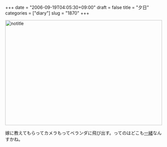 +++
date = "2006-09-19T04:05:30+09:00"
draft = false
title = "夕日"
categories = ["diary"]
slug = "1870"
+++

<a href="http://www.flickr.com/photos/h-b-k-r/246733685/" title="Photo Sharing"><img src="http://static.flickr.com/92/246733685_98f536e4f0.jpg" width="500" height="334" alt="notitle" /></a>
<div class="pinfo">嫁に教えてもらってカメラもってベランダに飛び出す。ってのはどこも<a href="http://dacafe.petit.cc/0engine/tokyo_bbs.cgi?mode=show&call_dir=..%2Fbanana&engine_dir=..%2F0engine&search_mode=1&search_word=20060908143825&search_domain=CGI_SERIAL" target="_blank">一緒</a>なんすかね。</div>
